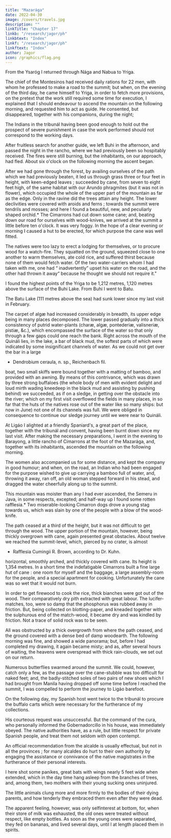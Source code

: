 ```yaml
---
title: "Mazarága"
date: 2022-04-30
image: /covers/travels.jpg
description: ""
linkTitle: "Chapter 17"
linkb: "/research/jagor/ph"
linkbtext: "Index"
linkf: "/research/jagor/ph"
linkftext: "Index"
author: Jagor
icon: /graphics/flag.png
---
```




<!-- ASCENT OF THE YRÍGA AND MAZARAGA.—PIRATES AND HIGHWAY ROBBERS.—WATER

• PLANTS FROM BERLIN TO THE PHILIPPINES. - MY SERVANT PEPE. -->

From the Ysaróg I returned through Nága and Nabua to Yriga. <!-- , the ascent of which I at length accomplished. -->

The chief of the Montesinos had received daily rations for 22 men, with whom he professed to make a road to the summit; but when, on the evening of the third day, he came himself to Yriga, in order to fetch more provisions, on the pretext that the work still required some time for execution, I explained that I should endeavour to ascend the mountain on the following morning, and requested him to act as guide. He consented, but disappeared, together with his companions, during the night; 


The Indians in the tribunál having been good enough to hold out the prospect of severe punishment in case the work performed should not correspond to the working days. 

After fruitless search for another guide, we left Buhi in the afternoon, and passed the night in the rancho, where we had previously been so hospitably received. The fires were still burning, but the inhabitants, on our approach, had fled. About six o'clock on the following morning the ascent began. 

After we had gone through the forest, by availing ourselves of the path which we had previously beaten, it led us through grass three or four feet in height, with keen-edged leaves ; succeeded by cane, from seven to eight feet high, of the same habitat with our Arundo phragmites (but it was not in flower), which occupied the whole of the upper part of the mountain as far as the edge. Only in the ravine did the trees attain any height. The lower declivities were covered with aroids and ferns ; towards the summit were tendrils and mosses; and here I found a beautiful, new, and peculiarly shaped orchid.* The Cimarrons had cut down some cane; and, beating down our road for ourselves with wood-knives, we arrived at the summit a little before ten o'clock. It was very foggy. In the hope of a clear evening or morning I caused a hut to be erected, for which purpose the cane was well fitted. 

The natives were too lazy to erect a lodging for themselves, or to procure wood for a watch-fire. They squatted on the ground, squeezed close to one another to warm themselves, ate cold rice, and suffered thirst because none of them would fetch water. Of the two water-carriers whom I had taken with me, one had “ inadvertently” upset his water on the road, and the other had thrown it away“ because he thought we should not require it."

I found the highest points of the Yriga to be 1,212 metres, 1,120 metres above the surface of the Buhi Lake. From Buhi I went to Batu.

The Batu Lake (111 metres above the sea) had sunk lower since my last visit in February. 

The carpet of algæ had increased considerably in breadth, its upper edge being in many places decomposed. The lower passed gradually into a thick consistency of putrid water-plants (charæ, algæ, pontederiæ, valisneriæ, pistiæ, &c.), which encompassed the surface of the water so that only through a few gaps could one reach the bank. Right across the mouth of the Quináli lies, in the lake, a bar of black mud, the softest parts of which were indicated by some insignificant channels of water. As we could not get over the bar in a large

- Dendrobium ceraula, n. sp., Reichenbach fil.

boat, two small skiffs were bound together with a matting of bamboo, and provided with an awning. By means of this contrivance, which was drawn by three strong buffaloes (the whole body of men with evident delight and loud mirth wading kneedeep in the black mud and assisting by pushing behind) we succeeded, as if on a sledge, in getting over the obstacle into the river; which on my first visit overflowed the fields in many places, in so far that the huts of the natives rose out of the water like so many ships: but now in June) not one of its channels was full. We were obliged in consequence to continue our sledge journey until we were near to Quináli.

At Ligáo I alighted at a friendly Spaniard's, a great part of the place, together with the tribunál and convent, having been burnt down since my last visit. After making the necessary preparations, I went in the evening to Barayong, a little rancho of Cimarrons at the foot of the Mazarága, and, together with its inhabitants, ascended the mountain on the following morning. 

The women also accompanied us for some distance, and kept the company in good humour; and when, on the road, an Indian who had been engaged for the purpose wished to give up carrying a bamboo full of water, and, throwing it away, ran off, an old woman stepped forward in his stead, and dragged the water cheerfully along up to the summit. 

This mountain was moister than any I had ever ascended, the Semeru in Java, in some respects, excepted; and half-way up I found some rotten rafflesia.* Two miserable-looking Cimarron dogs drove a young stag towards us, which was slain by one of the people with a blow of the wood-knife. 

The path ceased at a third of the height, but it was not difficult to get through the wood. The upper portion of the mountain, however, being thickly overgrown with cane, again presented great obstacles. About twelve we reached the summit-level, which, pierced by no crater, is almost

* Rafflesia Cumingii R. Brown, according to Dr. Kuhn.

horizontal, smoothly arched, and thickly covered with cane. Its height is 1,354 metres. In a short time the indefatigable Cimarrons built a fine large hut of cane : one room for myself and the baggage, a large assembly-room for the people, and a special apartment for cooking. Unfortunately the cane was so wet that it would not burn. 

In order to get firewood to cook the rice, thick bianches were got out of the wood. Their comparatively dry pith extracted with great labour. The lucifer-matches, too, were so damp that the phosphorus was rubbed away in friction. But, being collected on blotting-paper, and kneaded together with the sulphurous end of the match-wood, it became dry and was kindled by friction. Not a trace of solid rock was to be seen. 

All was obstructed by a thick overgrowth from where the path ceased, and the ground covered with a dense bed of damp woodearth. The following morning was fine, and showed a wide panorama; but, before I had completed my drawing, it again became misty; and as, after several hours of waiting, the heavens were overspread with thick rain-clouds, we set out on our return.

Numerous butterflies swarmed around the summit. We could, however, catch only a few, as the passage over the cane-stubble was too difficult for naked feet; and, the badly-stitched soles of two pairs of new shoes which I had brought from Manila having dropped off some time before I reached the summit, I was compelled to perform the journey to Ligáo barefoot.

On the following day, my Spanish host went twice to the tribunál to procure the buffalo carts which were necessary for the furtherance of my collections. 

His courteous request was unsuccessful. But the command of the cura, who personally informed the Gobernadorcillo in his house, was immediately obeyed. The native authorities have, as a rule, but little respect for private Spanish people, and treat them not seldom with open contempt. 

An official recommendation from the alcalde is usually effectual, but not in all the provinces ; for many alcaldes do hurt to their own authority by engaging the assistance or connivance of the native magistrates in the furtherance of their personal interests.

I here shot some paníkes, great bats with wings nearly 5 feet wide when extended, which in the day time hang asleep from the branches of trees, and, among them, two mothers with their young sucking ones uninjured. 

The little animals clung more and more firmly to the bodies of their dying parents, and how tenderly they embraced them even after they were dead. 

The apparent feeling, however, was only selfinterest at bottom, for, when their store of milk was exhausted, the old ones were treated without respect, like empty bottles. As soon as the young ones were separated, they fed on bananas, and lived several days, until I at length placed them in spirits.

